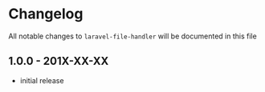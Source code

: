 # Changelog

All notable changes to `laravel-file-handler` will be documented in this file

## 1.0.0 - 201X-XX-XX

- initial release
